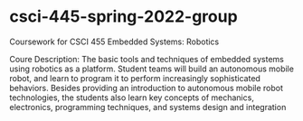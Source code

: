 # csci-445-spring-2022-group
Coursework for CSCI 455  Embedded Systems: Robotics 

Coure Description: The basic tools and techniques of embedded systems using robotics as a platform. Student teams will build an autonomous mobile robot, and learn to program it to perform increasingly sophisticated behaviors. Besides providing an introduction to autonomous mobile robot technologies, the students also learn key concepts of mechanics, electronics, programming techniques, and systems design and integration




